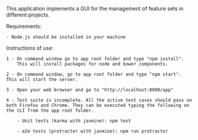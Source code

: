  This application implements a GUI for the management of feature sets in different projects.
 
Requirements:

	- Node.js should be installed in your machine

Instructions of use:
	
	1 - On command window go to app root folder and type "npm install". 
		This will install packages for node and bower components.
	
	2 - On command window, go to app root folder and type "npm start". This will start the server.
	
	3 - Open your web browser and go to "http://localhost:8000/app"
	
	4 - Test suite is incomplete. All the active test cases should pass on both Firefox and Chrome. They can be executed typing the following on the CLI from the app root folder.
	
		- Unit tests (karma with jasmine): npm test
	
		- e2e tests (protractor with jasmine): npm run protractor


